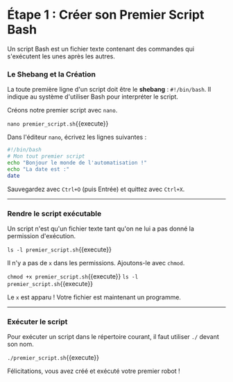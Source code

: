 # Étape 1 : Créer son Premier Script Bash

Un script Bash est un fichier texte contenant des commandes qui s'exécutent les unes après les autres.

### Le Shebang et la Création

La toute première ligne d'un script doit être le **shebang** : `#!/bin/bash`. Il indique au système d'utiliser Bash pour interpréter le script.

Créons notre premier script avec `nano`.

`nano premier_script.sh`{{execute}}

Dans l'éditeur `nano`, écrivez les lignes suivantes :
```bash
#!/bin/bash
# Mon tout premier script
echo "Bonjour le monde de l'automatisation !"
echo "La date est :"
date
```
Sauvegardez avec `Ctrl+O` (puis Entrée) et quittez avec `Ctrl+X`.

---
### Rendre le script exécutable

Un script n'est qu'un fichier texte tant qu'on ne lui a pas donné la permission d'exécution.

`ls -l premier_script.sh`{{execute}}

Il n'y a pas de `x` dans les permissions. Ajoutons-le avec `chmod`.

`chmod +x premier_script.sh`{{execute}}
`ls -l premier_script.sh`{{execute}}

Le `x` est apparu ! Votre fichier est maintenant un programme.

---
### Exécuter le script

Pour exécuter un script dans le répertoire courant, il faut utiliser `./` devant son nom.

`./premier_script.sh`{{execute}}

Félicitations, vous avez créé et exécuté votre premier robot !